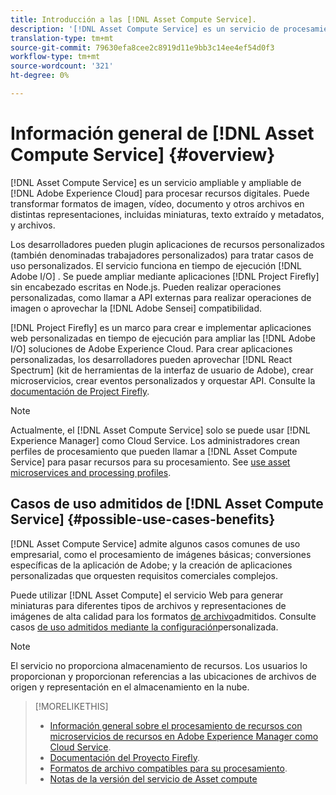 ```yaml
---
title: Introducción a las [!DNL Asset Compute Service].
description: '[!DNL Asset Compute Service] es un servicio de procesamiento de recursos nativo de la nube que reduce la complejidad y mejora la escalabilidad.'
translation-type: tm+mt
source-git-commit: 79630efa8cee2c8919d11e9bb3c14ee4ef54d0f3
workflow-type: tm+mt
source-wordcount: '321'
ht-degree: 0%

---
```



# Información general de [!DNL Asset Compute Service] {#overview}

[!DNL Asset Compute Service] es un servicio ampliable y ampliable de [!DNL Adobe Experience Cloud] para procesar recursos digitales. Puede transformar formatos de imagen, vídeo, documento y otros archivos en distintas representaciones, incluidas miniaturas, texto extraído y metadatos, y archivos.

Los desarrolladores pueden plugin aplicaciones de recursos personalizados (también denominadas trabajadores personalizados) para tratar casos de uso personalizados. El servicio funciona en tiempo de ejecución [!DNL Adobe I/O] . Se puede ampliar mediante aplicaciones [!DNL Project Firefly] sin encabezado escritas en Node.js. Pueden realizar operaciones personalizadas, como llamar a API externas para realizar operaciones de imagen o aprovechar la [!DNL Adobe Sensei] compatibilidad.

[!DNL Project Firefly] es un marco para crear e implementar aplicaciones web personalizadas en tiempo de ejecución para ampliar las [!DNL Adobe I/O] soluciones de Adobe Experience Cloud. Para crear aplicaciones personalizadas, los desarrolladores pueden aprovechar [!DNL React Spectrum] (kit de herramientas de la interfaz de usuario de Adobe), crear microservicios, crear eventos personalizados y orquestar API. Consulte la [documentación de Project Firefly](https://www.adobe.io/apis/experienceplatform/project-firefly/docs.html).

>[!NOTE]
>
>Actualmente, el [!DNL Asset Compute Service] solo se puede usar [!DNL Experience Manager] como Cloud Service. Los administradores crean perfiles de procesamiento que pueden llamar a [!DNL Asset Compute Service] para pasar recursos para su procesamiento. See [use asset microservices and processing profiles](https://experienceleague.adobe.com/docs/experience-manager-cloud-service/assets/manage/asset-microservices-configure-and-use.html).

## Casos de uso admitidos de [!DNL Asset Compute Service] {#possible-use-cases-benefits}

[!DNL Asset Compute Service] admite algunos casos comunes de uso empresarial, como el procesamiento de imágenes básicas; conversiones específicas de la aplicación de Adobe; y la creación de aplicaciones personalizadas que orquesten requisitos comerciales complejos.

Puede utilizar [!DNL Asset Compute] el servicio Web para generar miniaturas para diferentes tipos de archivos y representaciones de imágenes de alta calidad para los formatos [de archivo](https://experienceleague.adobe.com/docs/experience-manager-cloud-service/assets/file-format-support.html)admitidos. Consulte casos [de uso admitidos mediante la configuración](https://experienceleague.adobe.com/docs/experience-manager-cloud-service/assets/manage/asset-microservices-configure-and-use.html)personalizada.

>[!NOTE]
>
>El servicio no proporciona almacenamiento de recursos. Los usuarios lo proporcionan y proporcionan referencias a las ubicaciones de archivos de origen y representación en el almacenamiento en la nube.

<!-- TBD: Should this be mentioned in the docs?

|Asset Compute Service does not do this|Expectations from implementing client|
|---|---|
| Binary uploads or API-based asset ingestion. | Use other methods to ingest assets. |
| Store binaries or any persisted data across processing requests.| Each request is independent so treat it as a standalone request by sharing binary and processing instructions. |
| Store any configurations such as processing rules or settings for a user or an organization's account. | Add processing request to each request/instruction. |
| Direct event handling of asset creation events from storage systems and processing completed notifications, and errors. | Use Adobe I/O Events and other methods. |

-->

>[!MORELIKETHIS]
>
>* [Información general sobre el procesamiento de recursos con microservicios de recursos en Adobe Experience Manager como Cloud Service](https://experienceleague.adobe.com/docs/experience-manager-cloud-service/assets/asset-microservices-overview.html).
>* [Documentación del Proyecto Firefly](https://www.adobe.io/apis/experienceplatform/project-firefly/docs.html).
>* [Formatos de archivo compatibles para su procesamiento](https://experienceleague.adobe.com/docs/experience-manager-cloud-service/assets/file-format-support.html).
>* [Notas de la versión del servicio de Asset compute](release-notes.md)


<!-- **TBD:**
* Clarify the service can only be used within AEM as Cloud Service. The docs provided as context for custom application developers. Not to be used as a standalone service.
  ** and API as that plays a role in custom applications (accepting standard params, invoking Nui itself in the future, etc. (this is an outlook))

* link to aem as cloud service docs on asset ingestion and customization with processing profiles.
-->
